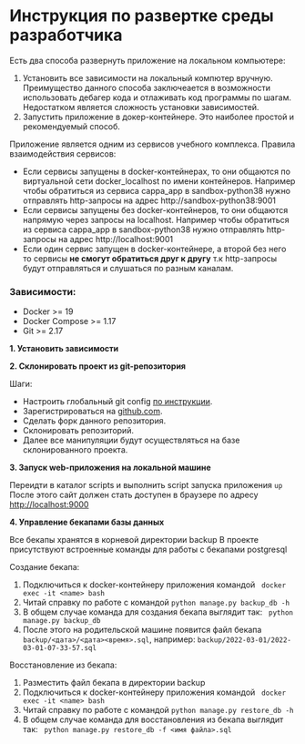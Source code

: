 # Инструкция по развертке среды разработчика

Есть два способа развернуть приложение на локальном компьютере:
1. Установить все зависимости на локальный компютер вручную. 
Преимущество данного способа заключеается в возможности использовать дебагер кода и отлаживать код программы по шагам.
Недостатком является сложность установки зависимостей. 
2. Запустить приложение в докер-контейнере. Это наиболее простой и рекомендуемый способ.

Приложение является одним из сервисов учебного комплекса. 
Правила взаимодействия сервисов:
- Если сервисы запущены в docker-контейнерах, то они общаются по виртуальной сети docker_localhost по имени контейнеров. 
Например чтобы обратиться из сервиса cappa_app в sandbox-python38 нужно отправлять http-запросы на адрес 
http://sandbox-python38:9001
- Если сервисы запущены без docker-контейнеров, то они общаются напрямую через запросы на localhost.
Например чтобы обратиться из сервиса cappa_app в sandbox-python38 нужно отправлять http-запросы на адрес 
http://localhost:9001
- Если один сервис запущен в docker-контейнере, а второй без него то сервисы **не смогут обратиться друг к другу** т.к http-запросы будут отправляться и слушаться по разным каналам.

### Зависимости:
- Docker >= 19
- Docker Compose >= 1.17  
- Git >= 2.17

**1. Установить зависимости**

**2. Склонировать проект из git-репозитория**

Шаги:
- Настроить глобальный git config [по инструкции](https://git-scm.com/book/ru/v2/%D0%92%D0%B2%D0%B5%D0%B4%D0%B5%D0%BD%D0%B8%D0%B5-%D0%9F%D0%B5%D1%80%D0%B2%D0%BE%D0%BD%D0%B0%D1%87%D0%B0%D0%BB%D1%8C%D0%BD%D0%B0%D1%8F-%D0%BD%D0%B0%D1%81%D1%82%D1%80%D0%BE%D0%B9%D0%BA%D0%B0-Git).
- Зарегистрироваться на [github.com](https://github.com/).
- Сделать форк данного репозитория.
- Склонировать репозиторий.
- Далее все манипуляции будут осуществляться на базе склонированного проекта.

**3. Запуск web-приложения на локальной машине**

Переидти в каталог scripts и выполнить script запуска приложения ``up``
После этого сайт должен стать доступен в браузере по адресу [http://localhost:9000](http://localhost:9000/)

**4. Управление бекапами базы данных**

Все бекапы хранятся в корневой директории backup
В проекте присутствуют встроенные команды для работы с бекапами postgresql

Создание бекапа:
1. Подключиться к docker-контейнеру приложения командой ``` docker exec -it <name> bash```
2. Читай справку по работе с командой ```python manage.py backup_db -h```
3. В общем случае команда для создания бекапа выглядит так: ``` python manage.py backup_db```
4. После этого на родительской машине появится файл бекапа ```backup/<дата>/<дата><время>.sql```, например: ```backup/2022-03-01/2022-03-01-07-33-57.sql```

Восстановление из бекапа:
1. Разместить файл бекапа в директории backup
2. Подключиться к docker-контейнеру приложения командой ``` docker exec -it <name> bash```
3. Читай справку по работе с командой ```python manage.py restore_db -h```
4. В общем случае команда для восстановления из бекапа выглядит так: ``` python manage.py restore_db -f <имя файла>.sql```
